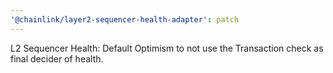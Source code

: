 ```yaml
---
'@chainlink/layer2-sequencer-health-adapter': patch
---
```


L2 Sequencer Health: Default Optimism to not use the Transaction check as final decider of health.
